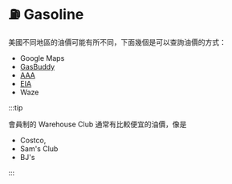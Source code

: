 # ⛽️ Gasoline

美國不同地區的油價可能有所不同，下面幾個是可以查詢油價的方式：

- Google Maps
- [GasBuddy](https://www.gasbuddy.com/)
- [AAA](https://gasprices.aaa.com/)
- [EIA](https://www.eia.gov/petroleum/gasdiesel/)
- Waze

:::tip

會員制的 Warehouse Club 通常有比較便宜的油價，像是

- Costco,
- Sam's Club
- BJ's

:::
